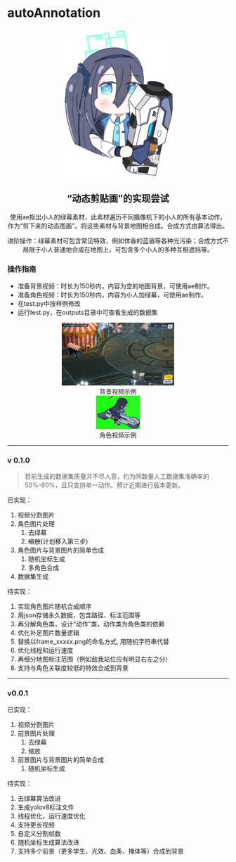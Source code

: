# autoAnnotation

<div align="center">
<img src="sundries/logo.png" alt="logo" width="256" height="auto" />

## “动态剪贴画”的实现尝试

使用ae抠出小人的绿幕素材，此素材遍历不同摄像机下的小人的所有基本动作，作为“剪下来的动态图画”。将这些素材与背景地图相合成。合成方式由算法得出。

进阶操作：绿幕素材可包含常见特效，例如体香的蓝盾等各种光污染；合成方式不局限于小人普通地合成在地图上，可包含多个小人的多种互相遮挡等。

</div>

### 操作指南

* 准备背景视频：时长为150秒内，内容为空的地图背景，可使用ae制作。
* 准备角色视频：时长为150秒内，内容为小人加绿幕，可使用ae制作。
* 在test.py中按样例修改
* 运行test.py，在outputs目录中可查看生成的数据集

<div align="center">
<img src="sundries/map_video_example.png" alt="logo" width="256" height="auto" /><br>
背景视频示例</div>
<div align="center">
<img src="sundries/character_video_example.png" alt="logo" width="100" height="auto" /><br>
角色视频示例</div>

---

### v 0.1.0

> 目前生成的数据集质量并不尽人意，约为同数量人工数据集准确率的50%-60%，且只支持单一动作。预计近期进行版本更新。

已实现：

1. 视频分割图片
2. 角色图片处理
   1. 去绿幕
   2. ~~缩放~~(计划移入第三步)
3. 角色图片与背景图片的简单合成
   1. 随机坐标生成
   2. 多角色合成
4. 数据集生成

待实现：

1. 实现角色图片随机合成顺序
2. 用json存储永久数据，包含路径、标注范围等
3. 再分解角色类，设计“动作”类，动作类为角色类的依赖
4. 优化补足图片数量逻辑
5. 替换以frame_xxxxx.png的命名方式, 用随机字符串代替
6. 优化线程和运行速度
7. 再细分地图标注范围（例如敌我站位应有明显右左之分）
8. 支持与角色关联度较低的特效合成到背景

---

### v0.0.1

已实现：

1. 视频分割图片
2. 前景图片处理
   1. 去绿幕
   2. 缩放
3. 前景图片与背景图片的简单合成
   1. 随机坐标生成

待实现：

1. 去绿幕算法改进
2. 生成yolov8标注文件
3. 线程优化，运行速度优化
4. 支持更长视频
5. 自定义分割帧数
6. 随机坐标生成算法改进
7. 支持多个前景（更多学生、光效、血条、掩体等）合成到背景
